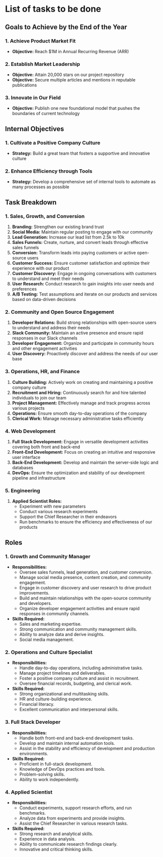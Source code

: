 # List of tasks to be done


## Goals to Achieve by the End of the Year

### 1. Achieve Product Market Fit
   - **Objective:** Reach $1M in Annual Recurring Revenue (ARR)

### 2. Establish Market Leadership
   - **Objective:** Attain 20,000 stars on our project repository
   - **Objective:** Secure multiple articles and mentions in reputable publications

### 3. Innovate in Our Field
   - **Objective:** Publish one new foundational model that pushes the boundaries of current technology

## Internal Objectives

### 1. Cultivate a Positive Company Culture
   - **Strategy:** Build a great team that fosters a supportive and innovative culture

### 2. Enhance Efficiency through Tools
   - **Strategy:** Develop a comprehensive set of internal tools to automate as many processes as possible

## Task Breakdown

### 1. Sales, Growth, and Conversion

   1. **Branding:** Strengthen our existing brand trust
   2. **Social Media:** Maintain regular posting to engage with our community
   3. **Lead Generation:** Increase our lead list from 2.5k to 10k
   4. **Sales Funnels:** Create, nurture, and convert leads through effective sales funnels
   5. **Conversion:** Transform leads into paying customers or active open-source users
   6. **Customer Success:** Ensure customer satisfaction and optimize their experience with our product
   7. **Customer Discovery:** Engage in ongoing conversations with customers to understand and meet their needs
   8. **User Research:** Conduct research to gain insights into user needs and preferences
   9. **A/B Testing:** Test assumptions and iterate on our products and services based on data-driven decisions

### 2. Community and Open Source Engagement

   1. **Developer Relations:** Build strong relationships with open-source users to understand and address their needs
   2. **Slack Community:** Maintain an active presence and ensure rapid responses in our Slack channels
   3. **Developer Engagement:** Organize and participate in community hours and other engagement activities
   4. **User Discovery:** Proactively discover and address the needs of our user base

### 3. Operations, HR, and Finance

   1. **Culture Building:** Actively work on creating and maintaining a positive company culture
   2. **Recruitment and Hiring:** Continuously search for and hire talented individuals to join our team
   3. **Project Management:** Effectively manage and track progress across various projects
   4. **Operations:** Ensure smooth day-to-day operations of the company
   5. **Clerical Work:** Manage necessary administrative tasks efficiently

### 4. Web Development

   1. **Full Stack Development:** Engage in versatile development activities covering both front and back-end
   2. **Front-End Development:** Focus on creating an intuitive and responsive user interface
   3. **Back-End Development:** Develop and maintain the server-side logic and databases
   4. **DevOps:** Ensure the optimization and stability of our development pipeline and infrastructure

### 5. Engineering

   1. **Applied Scientist Roles:**
      - Experiment with new parameters
      - Conduct various research experiments
      - Support the Chief Researcher in their endeavors
      - Run benchmarks to ensure the efficiency and effectiveness of our products

## Roles

### 1. Growth and Community Manager
   - **Responsibilities:** 
     - Oversee sales funnels, lead generation, and customer conversion.
     - Manage social media presence, content creation, and community engagement.
     - Engage in customer discovery and user research to drive product improvements.
     - Build and maintain relationships with the open-source community and developers.
     - Organize developer engagement activities and ensure rapid responses in community channels.
   - **Skills Required:** 
     - Sales and marketing expertise.
     - Strong communication and community management skills.
     - Ability to analyze data and derive insights.
     - Social media management.

### 2. Operations and Culture Specialist
   - **Responsibilities:** 
     - Handle day-to-day operations, including administrative tasks.
     - Manage project timelines and deliverables.
     - Foster a positive company culture and assist in recruitment.
     - Oversee financial records, budgeting, and clerical work.
   - **Skills Required:** 
     - Strong organizational and multitasking skills.
     - HR and culture-building experience.
     - Financial literacy.
     - Excellent communication and interpersonal skills.

### 3. Full Stack Developer
   - **Responsibilities:** 
     - Handle both front-end and back-end development tasks.
     - Develop and maintain internal automation tools.
     - Assist in the stability and efficiency of development and production environments.
   - **Skills Required:** 
     - Proficient in full-stack development.
     - Knowledge of DevOps practices and tools.
     - Problem-solving skills.
     - Ability to work independently.

### 4. Applied Scientist
   - **Responsibilities:** 
     - Conduct experiments, support research efforts, and run benchmarks.
     - Analyze data from experiments and provide insights.
     - Assist the Chief Researcher in various research tasks.
   - **Skills Required:** 
     - Strong research and analytical skills.
     - Experience in data analysis.
     - Ability to communicate research findings clearly.
     - Innovative and critical thinking skills.